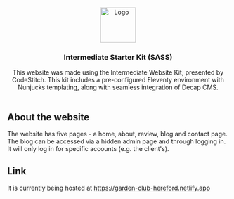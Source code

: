 <br/>
<p align="center">
  <a href="https://codestitch.app/">
    <img src="https://codestitch.app/frontend/images/icon.png" alt="Logo" width="80" height="80">
  </a>

  <h3 align="center">Intermediate Starter Kit (SASS)</h3>

  <p align="center">
    This website was made using the Intermediate Website Kit, presented by CodeStitch. This kit includes a pre-configured Eleventy environment with Nunjucks templating, along with seamless integration of Decap CMS. 
    <br/>
    <br/>
  </p>
</p>

## About the website
The website has five pages - a home, about, review, blog and contact page. The blog can be accessed via a hidden admin page and through logging in. It will only log in for specific accounts (e.g. the client's).

## Link
It is currently being hosted at https://garden-club-hereford.netlify.app
